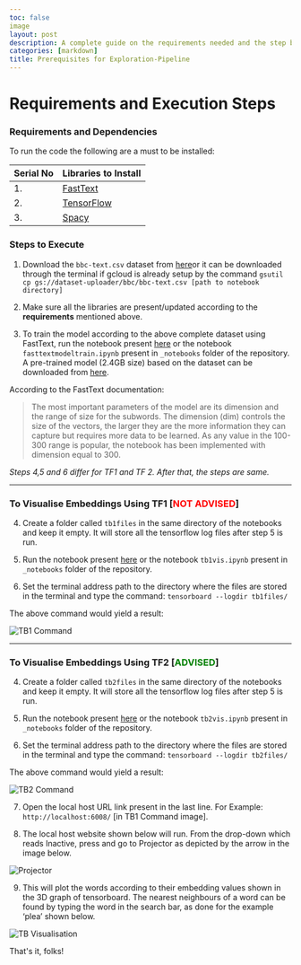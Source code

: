 ```yaml
---
toc: false
image
layout: post
description: A complete guide on the requirements needed and the step by step execution of the exploration-pipeline.
categories: [markdown]
title: Prerequisites for Exploration-Pipeline
---
```

# Requirements and Execution Steps


### Requirements and Dependencies



To run the code the following are a must to be installed:

    
|Serial No|Libraries to Install|
| -  | - |    
|1.       |[FastText](https://fasttext.cc/docs/en/support.html)|
|2.       |[TensorFlow](https://www.tensorflow.org/api_docs)|
|3.       |[Spacy](https://spacy.io/usage)|



### Steps to Execute
	
1. Download the `bbc-text.csv` dataset from [here​](https://storage.googleapis.com/dataset-uploader/bbc/bbc-text.csv) or it can be downloaded through the terminal if gcloud is already setup by the command `gsutil cp gs:​//​dataset-uploader​/bbc/​bbc-text.csv [path to notebook directory]`

2. Make sure all the libraries are present/updated according to the **requirements** mentioned above.

3. To train the model according to the above complete dataset using FastText, run the notebook present [here](https://rohetoric.github.io/text-vector-visualisation/jupyter/fasttext/python/2020/05/20/fasttext-model-train.html) or the notebook `fasttextmodeltrain.ipynb` present in `_notebooks` folder of the repository. A pre-trained model (2.4GB size) based on the dataset can be downloaded from [here](https://learnermanipal-my.sharepoint.com/:u:/g/personal/rohit_rajesh_learner_manipal_edu/EXiXnzOeVN9KsdWpoFgr4CABfblCuo8RamsdLM9NUyatyA?e=yjkplM). 

According to the FastText documentation:

<blockquote>The most important parameters of the model are its dimension and the range of size for the subwords. The dimension (dim) controls the size of the vectors, the larger they are the more information they can capture but requires more data to be learned. As any value in the 100-300 range is popular, the notebook has been implemented with dimension equal to 300.</blockquote>

*Steps 4,5 and 6 differ for TF1 and TF 2. After that, the steps are same.*

---


### To Visualise Embeddings Using TF1 [<font color='red'>NOT ADVISED</font>] 


4. Create a folder called `tb1files` in the same directory of the notebooks​ and keep it empty. It will store all the tensorflow log files after step 5 is run.

5. Run the notebook ​present [here](https://rohetoric.github.io/text-vector-visualisation/jupyter/tensorflow/python/2020/05/21/tb1vis.html) or the notebook `tb1vis.ipynb` present in `_notebooks` folder​ of the repository.

6. Set the terminal address path to the directory where the files are stored in the terminal and type the command: `tensorboard ​--logdir tb1files/`

The above command would yield a result:


![]({{site.baseurl}}/images/cmdtb1.png "TB1 Command")

---

### To Visualise Embeddings Using TF2 [<font color='green'>ADVISED</font>]


4. Create a folder called `tb2files` in the same directory of the notebooks​ and keep it empty. It will store all the tensorflow log files after step 5 is run.

5. Run the notebook present [here](https://rohetoric.github.io/text-vector-visualisation/jupyter/tensorflow/python/2020/05/21/tb2vis.html) or ​the notebook `tb2vis.ipynb`​ present in `_notebooks` folder​ of the repository.

6. Set the terminal address path to the directory where the files are stored in the terminal and type the command: `tensorboard ​--logdir tb2files/`

The above command would yield a result:


![]({{site.baseurl}}/images/cmdtb2.png "TB2 Command")


7. Open the local host URL link present in the last line. For Example: `http://localhost:6008/`​ [in TB1 Command image].

8. The local host website shown below will run. From the drop-down which reads Inactive, press and go to Projector as depicted by the arrow in the image below.

![]({{site.baseurl}}/images/projector.png "Projector")

9. This will plot the words according to their embedding values shown in the 3D graph of tensorboard. The nearest neighbours of a word can be found by typing the word in the search bar, as done for the example ‘plea’ shown below.


![]({{site.baseurl}}/images/tbvis.png "TB Visualisation")


That's it, folks!
